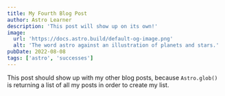 ```yaml
---
title: My Fourth Blog Post
author: Astro Learner
description: 'This post will show up on its own!'
image: 
  url: 'https://docs.astro.build/default-og-image.png'
  alt: 'The word astro against an illustration of planets and stars.'
pubDate: 2022-08-08
tags: ['astro', 'successes']
---
```

This post should show up with my other blog posts, because `Astro.glob()` is returning a list of all my posts in order to create my list.
